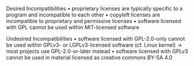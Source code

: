 Desired Incompatibilities
•
proprietary licenses are typically specific to a program and incompatible to each other
•
copyleft licenses are incompatible to proprietary and permissive licenses
•
software licensed with GPL cannot be used within MIT-licensed software

Undesired Incompatibilities
•
software licensed with GPL-2.0-only cannot be used within GPLv3- or LGPLv3-licensed software (cf. Linux kernel) → most projects use GPL-2.0-or-later instead
•
software licensed with GPLv3 cannot be used in material licensed as creative commons BY-SA 4.0